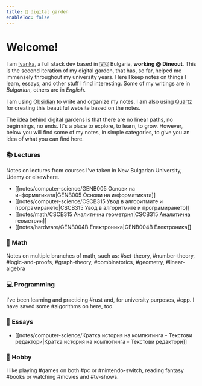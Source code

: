```yaml
---  
title: 🌱 digital garden  
enableToc: false  
---  
```

# Welcome!  
  
I am [Ivanka](https://itodorova.dev), a full stack dev based in 🇧🇬 Bulgaria, **working @ Dineout**. This is the second iteration of my digital garden, that has, so far, helped me immensely throughout my university years. Here I keep notes on things I learn, essays, and other stuff I find interesting. Some of my writings are in _Bulgarian_, others are in _English_.  
  
I am using [Obsidian](https://obsidian.md) to write and organize my notes. I am also using [Quartz](https://github.com/jackyzha0/quartz) for creating this beautiful website based on the notes.   
  
The idea behind digital gardens is that there are no linear paths, no beginnings, no ends. It's a place to explore, to learn, to grow. However, below you will find some of my notes, in simple categories, to give you an idea of what you can find here.  
  
### 📚 Lectures  
Notes on lectures from courses I've taken in New Bulgarian University, Udemy or elsewhere.
- [[notes/computer-science/GENB005 Основи на информатиката|GENB005 Основи на информатиката]]  
- [[notes/computer-science/CSCB315 Увод в алгоритмите и програмирането|CSCB315 Увод в алгоритмите и програмирането]]  
- [[notes/math/CSCB315 Аналитична геометрия|CSCB315 Аналитична геометрия]]
- [[notes/hardware/GENB004B Електроника|GENB004B Електроника]]
  
### 🧮 Math  
Notes on multiple branches of math, such as: #set-theory, #number-theory, #logic-and-proofs, #graph-theory, #combinatorics, #geometry, #linear-algebra 
  
### 💻 Programming  
I've been learning and practicing #rust and, for university purposes, #cpp. I have saved some #algorithms on here, too.
  
### 📝 Essays  
- [[notes/computer-science/Кратка история на компютинга - Текстови редактори|Кратка история на компютинга - Текстови редактори]]

### 🎉 Hobby

I like playing #games on both #pc or #nintendo-switch, reading fantasy #books or watching #movies and #tv-shows. 